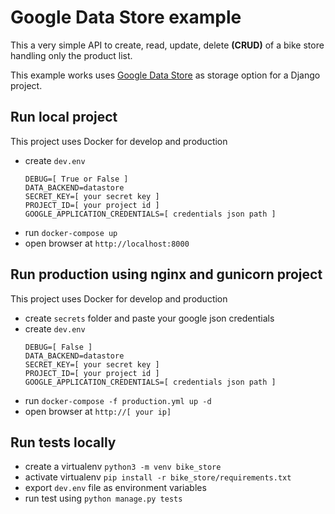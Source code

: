 # Google Data Store example

This a very simple API to create, read, update, delete **(CRUD)** of a bike store handling only the product list.

This example works uses [Google Data Store](https://cloud.google.com/datastore/docs/concepts/overview)
as storage option for a Django project.

## Run local project
This project uses Docker for develop and production

- create `dev.env`
    ```
    DEBUG=[ True or False ]
    DATA_BACKEND=datastore
    SECRET_KEY=[ your secret key ]
    PROJECT_ID=[ your project id ]
    GOOGLE_APPLICATION_CREDENTIALS=[ credentials json path ]
    ```
- run `docker-compose up`
- open browser at `http://localhost:8000`

## Run production using nginx and gunicorn project
This project uses Docker for develop and production

- create `secrets` folder and paste your google json credentials
- create `dev.env`
    ```
    DEBUG=[ False ]
    DATA_BACKEND=datastore
    SECRET_KEY=[ your secret key ]
    PROJECT_ID=[ your project id ]
    GOOGLE_APPLICATION_CREDENTIALS=[ credentials json path ]
    ```
- run `docker-compose -f production.yml up -d`
- open browser at `http://[ your ip]`

## Run tests locally
- create a virtualenv `python3 -m venv bike_store`
- activate virtualenv `pip install -r bike_store/requirements.txt`
- export `dev.env` file as environment variables
- run test using `python manage.py tests`
